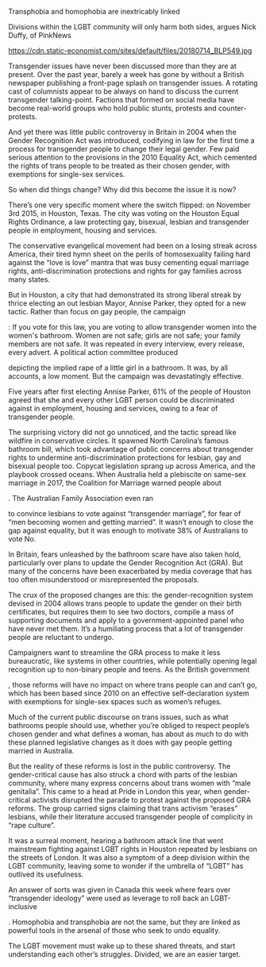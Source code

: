 Transphobia and homophobia are inextricably linked

Divisions within the LGBT community will only harm both sides, argues Nick Duffy, of PinkNews

https://cdn.static-economist.com/sites/default/files/20180714_BLP549.jpg

Transgender issues have never been discussed more than they are at present. Over the past year, barely a week has gone by without a British newspaper publishing a front-page splash on transgender issues. A rotating cast of columnists appear to be always on hand to discuss the current transgender talking-point. Factions that formed on social media have become real-world groups who hold public stunts, protests and counter-protests.

And yet there was little public controversy in Britain in 2004 when the Gender Recognition Act was introduced, codifying in law for the first time a process for transgender people to change their legal gender. Few paid serious attention to the provisions in the 2010 Equality Act, which cemented the rights of trans people to be treated as their chosen gender, with exemptions for single-sex services.

So when did things change? Why did this become the issue it is now?

There’s one very specific moment where the switch flipped: on November 3rd 2015, in Houston, Texas. The city was voting on the Houston Equal Rights Ordinance, a law protecting gay, bisexual, lesbian and transgender people in employment, housing and services.

The conservative evangelical movement had been on a losing streak across America, their tired hymn sheet on the perils of homosexuality failing hard against the “love is love” mantra that was busy cementing equal marriage rights, anti-discrimination protections and rights for gay families across many states.

But in Houston, a city that had demonstrated its strong liberal streak by thrice electing an out lesbian Mayor, Annise Parker, they opted for a new tactic. Rather than focus on gay people, the campaign 

: If you vote for this law, you are voting to allow transgender women into the women's bathroom. Women are not safe; girls are not safe; your family members are not safe. It was repeated in every interview, every release, every advert. A political action committee produced 

 depicting the implied rape of a little girl in a bathroom. It was, by all accounts, a low moment. But the campaign was devastatingly effective. 

Five years after first electing Annise Parker, 61% of the people of Houston agreed that she and every other LGBT person could be discriminated against in employment, housing and services, owing to a fear of transgender people.

The surprising victory did not go unnoticed, and the tactic spread like wildfire in conservative circles. It spawned North Carolina’s famous bathroom bill, which took advantage of public concerns about transgender rights to undermine anti-discrimination protections for lesbian, gay and bisexual people too. Copycat legislation sprang up across America, and the playbook crossed oceans. When Australia held a plebiscite on same-sex marriage in 2017, the Coalition for Marriage warned people about 

. The Australian Family Association even ran 

 to convince lesbians to vote against “transgender marriage”, for fear of “men becoming women and getting married”. It wasn’t enough to close the gap against equality, but it was enough to motivate 38% of Australians to vote No.

In Britain, fears unleashed by the bathroom scare have also taken hold, particularly over plans to update the Gender Recognition Act (GRA). But many of the concerns have been exacerbated by media coverage that has too often misunderstood or misrepresented the proposals.

The crux of the proposed changes are this: the gender-recognition system devised in 2004 allows trans people to update the gender on their birth certificates, but requires them to see two doctors, compile a mass of supporting documents and apply to a government-appointed panel who have never met them. It’s a humiliating process that a lot of transgender people are reluctant to undergo.

Campaigners want to streamline the GRA process to make it less bureaucratic, like systems in other countries, while potentially opening legal recognition up to non-binary people and teens. As the British government 

, those reforms will have no impact on where trans people can and can’t go, which has been based since 2010 on an effective self-declaration system with exemptions for single-sex spaces such as women’s refuges.

Much of the current public discourse on trans issues, such as what bathrooms people should use, whether you’re obliged to respect people’s chosen gender and what defines a woman, has about as much to do with these planned legislative changes as it does with gay people getting married in Australia. 

But the reality of these reforms is lost in the public controversy. The gender-critical cause has also struck a chord with parts of the lesbian community, where many express concerns about trans women with “male genitalia”. This came to a head at Pride in London this year, when gender-critical activists disrupted the parade to protest against the proposed GRA reforms. The group carried signs claiming that trans activism “erases” lesbians, while their literature accused transgender people of complicity in “rape culture”.

It was a surreal moment, hearing a bathroom attack line that went mainstream fighting against LGBT rights in Houston repeated by lesbians on the streets of London. It was also a symptom of a deep division within the LGBT community, leaving some to wonder if the umbrella of “LGBT” has outlived its usefulness.

An answer of sorts was given in Canada this week where fears over “transgender ideology” were used as leverage to roll back an LGBT-inclusive 

. Homophobia and transphobia are not the same, but they are linked as powerful tools in the arsenal of those who seek to undo equality. 

The LGBT movement must wake up to these shared threats, and start understanding each other’s struggles. Divided, we are an easier target.